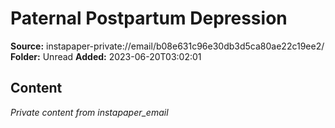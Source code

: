 # Paternal Postpartum Depression

**Source:** instapaper-private://email/b08e631c96e30db3d5ca80ae22c19ee2/
**Folder:** Unread
**Added:** 2023-06-20T03:02:01




## Content
*Private content from instapaper_email*

